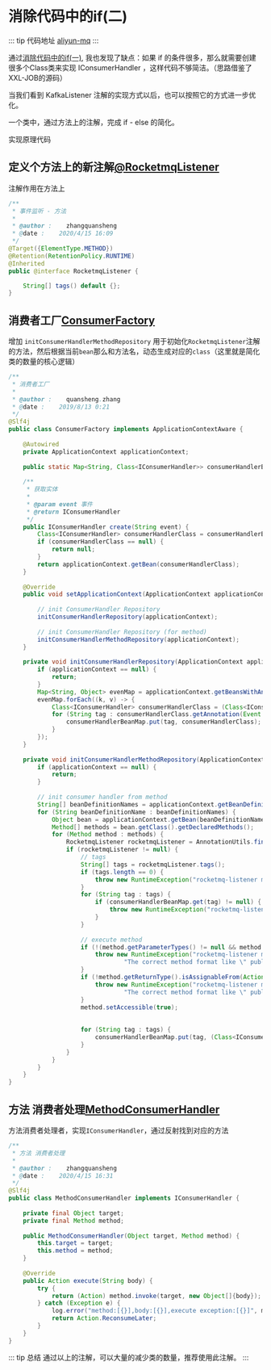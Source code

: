 # 消除代码中的if(二)

::: tip 代码地址
[aliyun-mq](https://gitee.com/zhangquansheng/zhengcheng-parent/tree/master/zc-aliyun-spring-boot-starter/src/main/java/com/zhengcheng/aliyun/mq)
:::

通过[消除代码中的if(一)](/arch-design/ifelse-1.md), 我也发现了缺点：如果 if 的条件很多，那么就需要创建很多个Class类来实现 IConsumerHandler ，这样代码不够简洁。（思路借鉴了XXL-JOB的源码）

当我们看到 KafkaListener 注解的实现方式以后，也可以按照它的方式进一步优化。

一个类中，通过方法上的注解，完成 if - else 的简化。

实现原理代码

## 定义个方法上的新注解[@RocketmqListener](https://gitee.com/zhangquansheng/zhengcheng-parent/blob/master/zc-aliyun-spring-boot-starter/src/main/java/com/zhengcheng/aliyun/mq/annotation/RocketmqListener.java) 

注解作用在方法上
```java
/**
 * 事件监听 - 方法
 *
 * @author :    zhangquansheng
 * @date :    2020/4/15 16:09
 */
@Target({ElementType.METHOD})
@Retention(RetentionPolicy.RUNTIME)
@Inherited
public @interface RocketmqListener {

    String[] tags() default {};
}
```

## 消费者工厂[ConsumerFactory](https://gitee.com/zhangquansheng/zhengcheng-parent/blob/master/zc-aliyun-spring-boot-starter/src/main/java/com/zhengcheng/aliyun/mq/factory/ConsumerFactory.java)

增加 `initConsumerHandlerMethodRepository` 用于初始化`RocketmqListener`注解的方法，然后根据当前`bean`那么和方法名，动态生成对应的`class`（这里就是简化类的数量的核心逻辑）
```java
/**
 * 消费者工厂
 *
 * @author :    quansheng.zhang
 * @date :    2019/8/13 0:21
 */
@Slf4j
public class ConsumerFactory implements ApplicationContextAware {
 
    @Autowired
    private ApplicationContext applicationContext;
 
    public static Map<String, Class<IConsumerHandler>> consumerHandlerBeanMap = Maps.newConcurrentMap();
 
    /**
     * 获取实体
     *
     * @param event 事件
     * @return IConsumerHandler
     */
    public IConsumerHandler create(String event) {
        Class<IConsumerHandler> consumerHandlerClass = consumerHandlerBeanMap.get(event);
        if (consumerHandlerClass == null) {
            return null;
        }
        return applicationContext.getBean(consumerHandlerClass);
    }
 
    @Override
    public void setApplicationContext(ApplicationContext applicationContext) throws BeansException {
 
        // init ConsumerHandler Repository
        initConsumerHandlerRepository(applicationContext);
 
        // init ConsumerHandler Repository (for method)
        initConsumerHandlerMethodRepository(applicationContext);
    }
 
    private void initConsumerHandlerRepository(ApplicationContext applicationContext) {
        if (applicationContext == null) {
            return;
        }
        Map<String, Object> evenMap = applicationContext.getBeansWithAnnotation(Event.class);
        evenMap.forEach((k, v) -> {
            Class<IConsumerHandler> consumerHandlerClass = (Class<IConsumerHandler>) v.getClass();
            for (String tag : consumerHandlerClass.getAnnotation(Event.class).tags()) {
                consumerHandlerBeanMap.put(tag, consumerHandlerClass);
            }
        });
    }
 
    private void initConsumerHandlerMethodRepository(ApplicationContext applicationContext) {
        if (applicationContext == null) {
            return;
        }
 
        // init consumer handler from method
        String[] beanDefinitionNames = applicationContext.getBeanDefinitionNames();
        for (String beanDefinitionName : beanDefinitionNames) {
            Object bean = applicationContext.getBean(beanDefinitionName);
            Method[] methods = bean.getClass().getDeclaredMethods();
            for (Method method : methods) {
                RocketmqListener rocketmqListener = AnnotationUtils.findAnnotation(method, RocketmqListener.class);
                if (rocketmqListener != null) {
                    // tags
                    String[] tags = rocketmqListener.tags();
                    if (tags.length == 0) {
                        throw new RuntimeException("rocketmq-listener method-consumerHandler name invalid, for[" + bean.getClass() + "#" + method.getName() + "] .");
                    }
                    for (String tag : tags) {
                        if (consumerHandlerBeanMap.get(tag) != null) {
                            throw new RuntimeException("rocketmq-listener consumerHandler[" + tag + "] naming conflicts.");
                        }
                    }
 
                    // execute method
                    if (!(method.getParameterTypes() != null && method.getParameterTypes().length == 1 && method.getParameterTypes()[0].isAssignableFrom(String.class))) {
                        throw new RuntimeException("rocketmq-listener method-consumerHandler param-class-type invalid, for[" + bean.getClass() + "#" + method.getName() + "] , " +
                                "The correct method format like \" public Action execute(String param) \" .");
                    }
                    if (!method.getReturnType().isAssignableFrom(Action.class)) {
                        throw new RuntimeException("rocketmq-listener method-consumerHandler return-class-type invalid, for[" + bean.getClass() + "#" + method.getName() + "] , " +
                                "The correct method format like \" public Action execute(String param) \" .");
                    }
                    method.setAccessible(true);
 
 
                    for (String tag : tags) {
                        consumerHandlerBeanMap.put(tag, (Class<IConsumerHandler>) new MethodConsumerHandler(bean, method).getClass());
                    }
                }
            }
        }
    }
}
```

## 方法 消费者处理[MethodConsumerHandler](https://gitee.com/zhangquansheng/zhengcheng-parent/blob/master/zc-aliyun-spring-boot-starter/src/main/java/com/zhengcheng/aliyun/mq/handler/impl/MethodConsumerHandler.java)

方法消费者处理者，实现`IConsumerHandler`，通过反射找到对应的方法

```java
/**
 * 方法 消费者处理
 *
 * @author :    zhangquansheng
 * @date :    2020/4/15 16:31
 */
@Slf4j
public class MethodConsumerHandler implements IConsumerHandler {
 
    private final Object target;
    private final Method method;
 
    public MethodConsumerHandler(Object target, Method method) {
        this.target = target;
        this.method = method;
    }
 
    @Override
    public Action execute(String body) {
        try {
            return (Action) method.invoke(target, new Object[]{body});
        } catch (Exception e) {
            log.error("method:[{}],body:[{}],execute exception:[{}]", method, body, e.getMessage(), e);
            return Action.ReconsumeLater;
        }
    }
}
```

::: tip 总结
通过以上的注解，可以大量的减少类的数量，推荐使用此注解。
:::